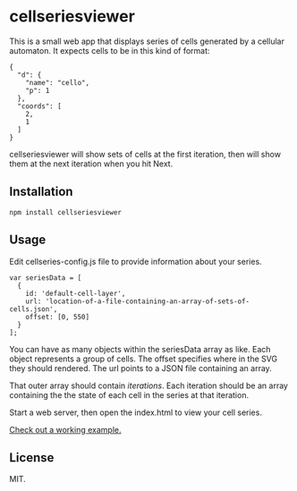 cellseriesviewer
================

This is a small web app that displays series of cells generated by a cellular automaton. It expects cells to be in this kind of format:

    {
      "d": {
        "name": "cello",
        "p": 1
      },
      "coords": [
        2,
        1
      ]
    }

cellseriesviewer will show sets of cells at the first iteration, then will show them at the next iteration when you hit Next.

Installation
------------

    npm install cellseriesviewer

Usage
-----

Edit cellseries-config.js file to provide information about your series.

    var seriesData = [
      {
        id: 'default-cell-layer',
        url: 'location-of-a-file-containing-an-array-of-sets-of-cells.json',
        offset: [0, 550]
      }
    ];

You can have as many objects within the seriesData array as like. Each object represents a group of cells. The offset specifies where in the SVG they should rendered. The url points to a JSON file containing an array.

That outer array should contain *iterations*. Each iteration should be an array containing the the state of each cell in the series at that iteration.

Start a web server, then open the index.html to view your cell series.

[Check out a working example.](http://jimkang.com/cellseriesviewer)

License
-------

MIT.
